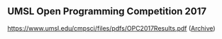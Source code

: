 ## UMSL Open Programming Competition 2017

https://www.umsl.edu/cmpsci/files/pdfs/OPC2017Results.pdf ([Archive](https://web.archive.org/web/20210128115933/https://www.umsl.edu/cmpsci/files/pdfs/OPC2017Results.pdf))
